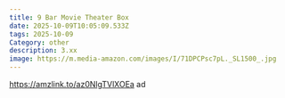 ```yaml
---
title: 9 Bar Movie Theater Box
date: 2025-10-09T10:05:09.533Z
tags: 2025-10-09
Category: other
description: 3.xx
image: https://m.media-amazon.com/images/I/71DPCPsc7pL._SL1500_.jpg
---
```

https://amzlink.to/az0NlgTVlXOEa  ad